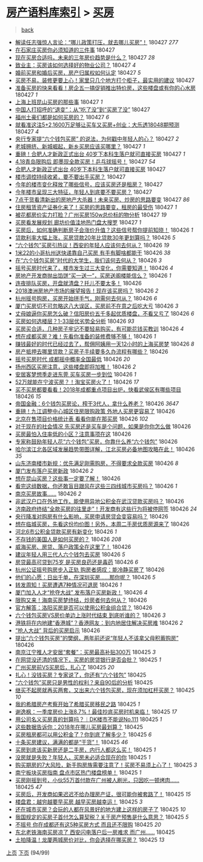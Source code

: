 [房产语料库索引](../../README.md)  > [买房](买房.md)
====
> [back](../README.md)

- [解读任志强惊人言论：“哪儿政策打压，就去哪儿买房”！](http://jkwz.applinzi.com/ittc/7096603299413492743.html#%E8%A7%A3%E8%AF%BB%E4%BB%BB%E5%BF%97%E5%BC%BA%E6%83%8A%E4%BA%BA%E8%A8%80%E8%AE%BA%EF%BC%9A%E2%80%9C%E5%93%AA%E5%84%BF%E6%94%BF%E7%AD%96%E6%89%93%E5%8E%8B%EF%BC%8C%E5%B0%B1%E5%8E%BB%E5%93%AA%E5%84%BF%E4%B9%B0%E6%88%BF%E2%80%9D%EF%BC%81) 180427 *277* 
- [在石家庄买房你必须知道的三件事](http://jkwz.applinzi.com/ittc/7096603127396697098.html#%E5%9C%A8%E7%9F%B3%E5%AE%B6%E5%BA%84%E4%B9%B0%E6%88%BF%E4%BD%A0%E5%BF%85%E9%A1%BB%E7%9F%A5%E9%81%93%E7%9A%84%E4%B8%89%E4%BB%B6%E4%BA%8B) 180427  
- [现在买房合适吗，未来的三年房价趋势是什么？](http://jkwz.applinzi.com/ittc/7096600174157890570.html#%E7%8E%B0%E5%9C%A8%E4%B9%B0%E6%88%BF%E5%90%88%E9%80%82%E5%90%97%EF%BC%8C%E6%9C%AA%E6%9D%A5%E7%9A%84%E4%B8%89%E5%B9%B4%E6%88%BF%E4%BB%B7%E8%B6%8B%E5%8A%BF%E6%98%AF%E4%BB%80%E4%B9%88%EF%BC%9F) 180427 *28* 
- [致业主：买房该如何选择好的物业公司？](http://jkwz.applinzi.com/ittc/7096599440381182992.html#%E8%87%B4%E4%B8%9A%E4%B8%BB%EF%BC%9A%E4%B9%B0%E6%88%BF%E8%AF%A5%E5%A6%82%E4%BD%95%E9%80%89%E6%8B%A9%E5%A5%BD%E7%9A%84%E7%89%A9%E4%B8%9A%E5%85%AC%E5%8F%B8%EF%BC%9F) 180427 *4* 
- [婚前买房和婚后买房，房产归属权如何认定](http://jkwz.applinzi.com/ittc/7096596906061071371.html#%E5%A9%9A%E5%89%8D%E4%B9%B0%E6%88%BF%E5%92%8C%E5%A9%9A%E5%90%8E%E4%B9%B0%E6%88%BF%EF%BC%8C%E6%88%BF%E4%BA%A7%E5%BD%92%E5%B1%9E%E6%9D%83%E5%A6%82%E4%BD%95%E8%AE%A4%E5%AE%9A) 180427 *5* 
- [买房不易，装修更要上心！家里只几个地方打个柜子，最实用的建议](http://jkwz.applinzi.com/ittc/7096596239670051847.html#%E4%B9%B0%E6%88%BF%E4%B8%8D%E6%98%93%EF%BC%8C%E8%A3%85%E4%BF%AE%E6%9B%B4%E8%A6%81%E4%B8%8A%E5%BF%83%EF%BC%81%E5%AE%B6%E9%87%8C%E5%8F%AA%E5%87%A0%E4%B8%AA%E5%9C%B0%E6%96%B9%E6%89%93%E4%B8%AA%E6%9F%9C%E5%AD%90%EF%BC%8C%E6%9C%80%E5%AE%9E%E7%94%A8%E7%9A%84%E5%BB%BA%E8%AE%AE) 180427  
- [准备买房的快来看看！房企五一搞促销推出特价房，这些楼盘或有你的心水房](http://jkwz.applinzi.com/ittc/7096595071162123281.html#%E5%87%86%E5%A4%87%E4%B9%B0%E6%88%BF%E7%9A%84%E5%BF%AB%E6%9D%A5%E7%9C%8B%E7%9C%8B%EF%BC%81%E6%88%BF%E4%BC%81%E4%BA%94%E4%B8%80%E6%90%9E%E4%BF%83%E9%94%80%E6%8E%A8%E5%87%BA%E7%89%B9%E4%BB%B7%E6%88%BF%EF%BC%8C%E8%BF%99%E4%BA%9B%E6%A5%BC%E7%9B%98%E6%88%96%E6%9C%89%E4%BD%A0%E7%9A%84%E5%BF%83%E6%B0%B4%E6%88%BF) 180427 *1* 
- [上海上班昆山买房的那些事](http://jkwz.applinzi.com/ittc/7096588399471494151.html#%E4%B8%8A%E6%B5%B7%E4%B8%8A%E7%8F%AD%E6%98%86%E5%B1%B1%E4%B9%B0%E6%88%BF%E7%9A%84%E9%82%A3%E4%BA%9B%E4%BA%8B) 180427 *1* 
- [中国人打招呼的“退变”：从“吃了没”到“买房了没”](http://jkwz.applinzi.com/ittc/7096587326220403723.html#%E4%B8%AD%E5%9B%BD%E4%BA%BA%E6%89%93%E6%8B%9B%E5%91%BC%E7%9A%84%E2%80%9C%E9%80%80%E5%8F%98%E2%80%9D%EF%BC%9A%E4%BB%8E%E2%80%9C%E5%90%83%E4%BA%86%E6%B2%A1%E2%80%9D%E5%88%B0%E2%80%9C%E4%B9%B0%E6%88%BF%E4%BA%86%E6%B2%A1%E2%80%9D) 180427  
- [福州土豪们都是如何买房的？](http://jkwz.applinzi.com/ittc/7096586861533463563.html#%E7%A6%8F%E5%B7%9E%E5%9C%9F%E8%B1%AA%E4%BB%AC%E9%83%BD%E6%98%AF%E5%A6%82%E4%BD%95%E4%B9%B0%E6%88%BF%E7%9A%84%EF%BC%9F) 180427 *6* 
- [就看准这注5+2,1600万足够让买车又买房+创业：大乐透18048期预测](http://jkwz.applinzi.com/ittc/7096351753840886794.html#%E5%B0%B1%E7%9C%8B%E5%87%86%E8%BF%99%E6%B3%A85%2B2%2C1600%E4%B8%87%E8%B6%B3%E5%A4%9F%E8%AE%A9%E4%B9%B0%E8%BD%A6%E5%8F%88%E4%B9%B0%E6%88%BF%2B%E5%88%9B%E4%B8%9A%EF%BC%9A%E5%A4%A7%E4%B9%90%E9%80%8F18048%E6%9C%9F%E9%A2%84%E6%B5%8B) 180427 *4* 
- [央行专家提“六个钱包买房” 的说法，为何戳中年轻人的心？](http://jkwz.applinzi.com/ittc/7096584375099720720.html#%E5%A4%AE%E8%A1%8C%E4%B8%93%E5%AE%B6%E6%8F%90%E2%80%9C%E5%85%AD%E4%B8%AA%E9%92%B1%E5%8C%85%E4%B9%B0%E6%88%BF%E2%80%9D+%E7%9A%84%E8%AF%B4%E6%B3%95%EF%BC%8C%E4%B8%BA%E4%BD%95%E6%88%B3%E4%B8%AD%E5%B9%B4%E8%BD%BB%E4%BA%BA%E7%9A%84%E5%BF%83%EF%BC%9F) 180427 *2* 
- [老城拥挤、新城崛起，新乡买房应该买哪里？](http://jkwz.applinzi.com/ittc/7096584000179274769.html#%E8%80%81%E5%9F%8E%E6%8B%A5%E6%8C%A4%E3%80%81%E6%96%B0%E5%9F%8E%E5%B4%9B%E8%B5%B7%EF%BC%8C%E6%96%B0%E4%B9%A1%E4%B9%B0%E6%88%BF%E5%BA%94%E8%AF%A5%E4%B9%B0%E5%93%AA%E9%87%8C%EF%BC%9F) 180427 *1* 
- [重磅！合肥人才新政正式出台 40岁下本科生落户就可直接买房](http://jkwz.applinzi.com/ittc/7096579559623492625.html#%E9%87%8D%E7%A3%85%EF%BC%81%E5%90%88%E8%82%A5%E4%BA%BA%E6%89%8D%E6%96%B0%E6%94%BF%E6%AD%A3%E5%BC%8F%E5%87%BA%E5%8F%B0+40%E5%B2%81%E4%B8%8B%E6%9C%AC%E7%A7%91%E7%94%9F%E8%90%BD%E6%88%B7%E5%B0%B1%E5%8F%AF%E7%9B%B4%E6%8E%A5%E4%B9%B0%E6%88%BF) 180427 *1* 
- [4.18青岛限购后 即墨现全款买房！乒乓球摇号！](http://jkwz.applinzi.com/ittc/7096572338021860358.html#4.18%E9%9D%92%E5%B2%9B%E9%99%90%E8%B4%AD%E5%90%8E+%E5%8D%B3%E5%A2%A8%E7%8E%B0%E5%85%A8%E6%AC%BE%E4%B9%B0%E6%88%BF%EF%BC%81%E4%B9%92%E4%B9%93%E7%90%83%E6%91%87%E5%8F%B7%EF%BC%81) 180427 *54* 
- [合肥人才新政正式出台 40岁下本科生落户就可直接买房](http://jkwz.applinzi.com/ittc/7096571014597313553.html#%E5%90%88%E8%82%A5%E4%BA%BA%E6%89%8D%E6%96%B0%E6%94%BF%E6%AD%A3%E5%BC%8F%E5%87%BA%E5%8F%B0+40%E5%B2%81%E4%B8%8B%E6%9C%AC%E7%A7%91%E7%94%9F%E8%90%BD%E6%88%B7%E5%B0%B1%E5%8F%AF%E7%9B%B4%E6%8E%A5%E4%B9%B0%E6%88%BF) 180427  
- [楼市调控持续收紧，要不要出手买房？](http://jkwz.applinzi.com/ittc/7096700596302382091.html#%E6%A5%BC%E5%B8%82%E8%B0%83%E6%8E%A7%E6%8C%81%E7%BB%AD%E6%94%B6%E7%B4%A7%EF%BC%8C%E8%A6%81%E4%B8%8D%E8%A6%81%E5%87%BA%E6%89%8B%E4%B9%B0%E6%88%BF%EF%BC%9F) 180427  
- [今年的楼市变化释放了哪些信号，应该买房还是租房？](http://jkwz.applinzi.com/ittc/7096390431292261383.html#%E4%BB%8A%E5%B9%B4%E7%9A%84%E6%A5%BC%E5%B8%82%E5%8F%98%E5%8C%96%E9%87%8A%E6%94%BE%E4%BA%86%E5%93%AA%E4%BA%9B%E4%BF%A1%E5%8F%B7%EF%BC%8C%E5%BA%94%E8%AF%A5%E4%B9%B0%E6%88%BF%E8%BF%98%E6%98%AF%E7%A7%9F%E6%88%BF%EF%BC%9F) 180427  
- [今年楼市呈现三大特征，年轻人到底要不要买房？](http://jkwz.applinzi.com/ittc/7096390431288067079.html#%E4%BB%8A%E5%B9%B4%E6%A5%BC%E5%B8%82%E5%91%88%E7%8E%B0%E4%B8%89%E5%A4%A7%E7%89%B9%E5%BE%81%EF%BC%8C%E5%B9%B4%E8%BD%BB%E4%BA%BA%E5%88%B0%E5%BA%95%E8%A6%81%E4%B8%8D%E8%A6%81%E4%B9%B0%E6%88%BF%EF%BC%9F) 180427  
- [7点干货看清新出的房地产大杀器！未来买房、炒房的思路要变](http://jkwz.applinzi.com/ittc/7096551204375233552.html#7%E7%82%B9%E5%B9%B2%E8%B4%A7%E7%9C%8B%E6%B8%85%E6%96%B0%E5%87%BA%E7%9A%84%E6%88%BF%E5%9C%B0%E4%BA%A7%E5%A4%A7%E6%9D%80%E5%99%A8%EF%BC%81%E6%9C%AA%E6%9D%A5%E4%B9%B0%E6%88%BF%E3%80%81%E7%82%92%E6%88%BF%E7%9A%84%E6%80%9D%E8%B7%AF%E8%A6%81%E5%8F%98) 180427 *86* 
- [住房租赁资产证券化来了！买房的思路要变，租房的最受伤](http://jkwz.applinzi.com/ittc/7096551204249404427.html#%E4%BD%8F%E6%88%BF%E7%A7%9F%E8%B5%81%E8%B5%84%E4%BA%A7%E8%AF%81%E5%88%B8%E5%8C%96%E6%9D%A5%E4%BA%86%EF%BC%81%E4%B9%B0%E6%88%BF%E7%9A%84%E6%80%9D%E8%B7%AF%E8%A6%81%E5%8F%98%EF%BC%8C%E7%A7%9F%E6%88%BF%E7%9A%84%E6%9C%80%E5%8F%97%E4%BC%A4) 180427 *1* 
- [被花都房价实力打脸？广州买房150w总价标的物分析](http://jkwz.applinzi.com/ittc/7095989868662621200.html#%E8%A2%AB%E8%8A%B1%E9%83%BD%E6%88%BF%E4%BB%B7%E5%AE%9E%E5%8A%9B%E6%89%93%E8%84%B8%EF%BC%9F%E5%B9%BF%E5%B7%9E%E4%B9%B0%E6%88%BF150w%E6%80%BB%E4%BB%B7%E6%A0%87%E7%9A%84%E7%89%A9%E5%88%86%E6%9E%90) 180427 *19* 
- [买房看发展规划 廊坊价值洼地热门盘大搜罗](http://jkwz.applinzi.com/ittc/7096440075636442122.html#%E4%B9%B0%E6%88%BF%E7%9C%8B%E5%8F%91%E5%B1%95%E8%A7%84%E5%88%92+%E5%BB%8A%E5%9D%8A%E4%BB%B7%E5%80%BC%E6%B4%BC%E5%9C%B0%E7%83%AD%E9%97%A8%E7%9B%98%E5%A4%A7%E6%90%9C%E7%BD%97) 180427 *1* 
- [买房后，如何准确判断房子会涨价升值？这些信号帮你提前知晓！](http://jkwz.applinzi.com/ittc/7096436128972538891.html#%E4%B9%B0%E6%88%BF%E5%90%8E%EF%BC%8C%E5%A6%82%E4%BD%95%E5%87%86%E7%A1%AE%E5%88%A4%E6%96%AD%E6%88%BF%E5%AD%90%E4%BC%9A%E6%B6%A8%E4%BB%B7%E5%8D%87%E5%80%BC%EF%BC%9F%E8%BF%99%E4%BA%9B%E4%BF%A1%E5%8F%B7%E5%B8%AE%E4%BD%A0%E6%8F%90%E5%89%8D%E7%9F%A5%E6%99%93%EF%BC%81) 180426 *1* 
- [贷款利率大幅上涨，买房贷款20年比贷款30年更划算吗？](http://jkwz.applinzi.com/ittc/7096413359522186257.html#%E8%B4%B7%E6%AC%BE%E5%88%A9%E7%8E%87%E5%A4%A7%E5%B9%85%E4%B8%8A%E6%B6%A8%EF%BC%8C%E4%B9%B0%E6%88%BF%E8%B4%B7%E6%AC%BE20%E5%B9%B4%E6%AF%94%E8%B4%B7%E6%AC%BE30%E5%B9%B4%E6%9B%B4%E5%88%92%E7%AE%97%E5%90%97%EF%BC%9F) 180426 *5* 
- [“六个钱包”买房引热议！西安的年轻人应该何去何从？](http://jkwz.applinzi.com/ittc/7096409089917846545.html#%E2%80%9C%E5%85%AD%E4%B8%AA%E9%92%B1%E5%8C%85%E2%80%9D%E4%B9%B0%E6%88%BF%E5%BC%95%E7%83%AD%E8%AE%AE%EF%BC%81%E8%A5%BF%E5%AE%89%E7%9A%84%E5%B9%B4%E8%BD%BB%E4%BA%BA%E5%BA%94%E8%AF%A5%E4%BD%95%E5%8E%BB%E4%BD%95%E4%BB%8E%EF%BC%9F) 180426 *19* 
- [1米22的小哥杭州送快递靠自己买房 有手有脚啥都能干](http://jkwz.applinzi.com/ittc/7096407493993563153.html#1%E7%B1%B322%E7%9A%84%E5%B0%8F%E5%93%A5%E6%9D%AD%E5%B7%9E%E9%80%81%E5%BF%AB%E9%80%92%E9%9D%A0%E8%87%AA%E5%B7%B1%E4%B9%B0%E6%88%BF+%E6%9C%89%E6%89%8B%E6%9C%89%E8%84%9A%E5%95%A5%E9%83%BD%E8%83%BD%E5%B9%B2) 180426 *38* 
- [在“六个钱包买房”时代的大学生，我们该何去何从？](http://jkwz.applinzi.com/ittc/7096403578908574737.html#%E5%9C%A8%E2%80%9C%E5%85%AD%E4%B8%AA%E9%92%B1%E5%8C%85%E4%B9%B0%E6%88%BF%E2%80%9D%E6%97%B6%E4%BB%A3%E7%9A%84%E5%A4%A7%E5%AD%A6%E7%94%9F%EF%BC%8C%E6%88%91%E4%BB%AC%E8%AF%A5%E4%BD%95%E5%8E%BB%E4%BD%95%E4%BB%8E%EF%BC%9F) 180426 *3* 
- [摇号买房时代来了，楼市发生过三大变化，你需要知道！](http://jkwz.applinzi.com/ittc/7096403155493585927.html#%E6%91%87%E5%8F%B7%E4%B9%B0%E6%88%BF%E6%97%B6%E4%BB%A3%E6%9D%A5%E4%BA%86%EF%BC%8C%E6%A5%BC%E5%B8%82%E5%8F%91%E7%94%9F%E8%BF%87%E4%B8%89%E5%A4%A7%E5%8F%98%E5%8C%96%EF%BC%8C%E4%BD%A0%E9%9C%80%E8%A6%81%E7%9F%A5%E9%81%93%EF%BC%81) 180426 *4* 
- [房地产开发商抛出馅饼“买一送一”，买房送阁楼能信么？](http://jkwz.applinzi.com/ittc/7096395569134306315.html#%E6%88%BF%E5%9C%B0%E4%BA%A7%E5%BC%80%E5%8F%91%E5%95%86%E6%8A%9B%E5%87%BA%E9%A6%85%E9%A5%BC%E2%80%9C%E4%B9%B0%E4%B8%80%E9%80%81%E4%B8%80%E2%80%9D%EF%BC%8C%E4%B9%B0%E6%88%BF%E9%80%81%E9%98%81%E6%A5%BC%E8%83%BD%E4%BF%A1%E4%B9%88%EF%BC%9F) 180426 *1* 
- [连夜排队买房，开盘就清盘？托儿不要太多！](http://jkwz.applinzi.com/ittc/7096322792264041482.html#%E8%BF%9E%E5%A4%9C%E6%8E%92%E9%98%9F%E4%B9%B0%E6%88%BF%EF%BC%8C%E5%BC%80%E7%9B%98%E5%B0%B1%E6%B8%85%E7%9B%98%EF%BC%9F%E6%89%98%E5%84%BF%E4%B8%8D%E8%A6%81%E5%A4%AA%E5%A4%9A%EF%BC%81) 180426  
- [2018澳洲房地产市场的展望报告！现在该买房吗？](http://jkwz.applinzi.com/ittc/7096379049406628870.html#2018%E6%BE%B3%E6%B4%B2%E6%88%BF%E5%9C%B0%E4%BA%A7%E5%B8%82%E5%9C%BA%E7%9A%84%E5%B1%95%E6%9C%9B%E6%8A%A5%E5%91%8A%EF%BC%81%E7%8E%B0%E5%9C%A8%E8%AF%A5%E4%B9%B0%E6%88%BF%E5%90%97%EF%BC%9F) 180426 *2* 
- [杭州摇号购房，买房开始拼手气，刚需何去何从？](http://jkwz.applinzi.com/ittc/7096277106000659462.html#%E6%9D%AD%E5%B7%9E%E6%91%87%E5%8F%B7%E8%B4%AD%E6%88%BF%EF%BC%8C%E4%B9%B0%E6%88%BF%E5%BC%80%E5%A7%8B%E6%8B%BC%E6%89%8B%E6%B0%94%EF%BC%8C%E5%88%9A%E9%9C%80%E4%BD%95%E5%8E%BB%E4%BD%95%E4%BB%8E%EF%BC%9F) 180426 *6* 
- [厦门买房切不可忽略这八大误区，买房前不在意之后吃大亏](http://jkwz.applinzi.com/ittc/7096256129837564939.html#%E5%8E%A6%E9%97%A8%E4%B9%B0%E6%88%BF%E5%88%87%E4%B8%8D%E5%8F%AF%E5%BF%BD%E7%95%A5%E8%BF%99%E5%85%AB%E5%A4%A7%E8%AF%AF%E5%8C%BA%EF%BC%8C%E4%B9%B0%E6%88%BF%E5%89%8D%E4%B8%8D%E5%9C%A8%E6%84%8F%E4%B9%8B%E5%90%8E%E5%90%83%E5%A4%A7%E4%BA%8F) 180426 *3* 
- [丈母娘逼你买房怎么破？信阳房价五千多起优质楼盘，不看又亏了](http://jkwz.applinzi.com/ittc/7096346477364511755.html#%E4%B8%88%E6%AF%8D%E5%A8%98%E9%80%BC%E4%BD%A0%E4%B9%B0%E6%88%BF%E6%80%8E%E4%B9%88%E7%A0%B4%EF%BC%9F%E4%BF%A1%E9%98%B3%E6%88%BF%E4%BB%B7%E4%BA%94%E5%8D%83%E5%A4%9A%E8%B5%B7%E4%BC%98%E8%B4%A8%E6%A5%BC%E7%9B%98%EF%BC%8C%E4%B8%8D%E7%9C%8B%E5%8F%88%E4%BA%8F%E4%BA%86) 180426 *6* 
- [买房如何选楼层？1-33层优劣势全分析](http://jkwz.applinzi.com/ittc/7096343226988626960.html#%E4%B9%B0%E6%88%BF%E5%A6%82%E4%BD%95%E9%80%89%E6%A5%BC%E5%B1%82%EF%BC%9F1-33%E5%B1%82%E4%BC%98%E5%8A%A3%E5%8A%BF%E5%85%A8%E5%88%86%E6%9E%90) 180426 *93* 
- [买房买合适，几种房子牢记不要轻易购买，有可能花钱买教训](http://jkwz.applinzi.com/ittc/7096340469040808971.html#%E4%B9%B0%E6%88%BF%E4%B9%B0%E5%90%88%E9%80%82%EF%BC%8C%E5%87%A0%E7%A7%8D%E6%88%BF%E5%AD%90%E7%89%A2%E8%AE%B0%E4%B8%8D%E8%A6%81%E8%BD%BB%E6%98%93%E8%B4%AD%E4%B9%B0%EF%BC%8C%E6%9C%89%E5%8F%AF%E8%83%BD%E8%8A%B1%E9%92%B1%E4%B9%B0%E6%95%99%E8%AE%AD) 180426 *4* 
- [想在成都买房？难！先看你准备的装修费够不够！](http://jkwz.applinzi.com/ittc/7096340206708065287.html#%E6%83%B3%E5%9C%A8%E6%88%90%E9%83%BD%E4%B9%B0%E6%88%BF%EF%BC%9F%E9%9A%BE%EF%BC%81%E5%85%88%E7%9C%8B%E4%BD%A0%E5%87%86%E5%A4%87%E7%9A%84%E8%A3%85%E4%BF%AE%E8%B4%B9%E5%A4%9F%E4%B8%8D%E5%A4%9F%EF%BC%81) 180426 *1* 
- [赚钱最好的时代已经过去了，帮佣阿姨用一天12小时的上海买房梦](http://jkwz.applinzi.com/ittc/7091153326932755466.html#%E8%B5%9A%E9%92%B1%E6%9C%80%E5%A5%BD%E7%9A%84%E6%97%B6%E4%BB%A3%E5%B7%B2%E7%BB%8F%E8%BF%87%E5%8E%BB%E4%BA%86%EF%BC%8C%E5%B8%AE%E4%BD%A3%E9%98%BF%E5%A7%A8%E7%94%A8%E4%B8%80%E5%A4%A912%E5%B0%8F%E6%97%B6%E7%9A%84%E4%B8%8A%E6%B5%B7%E4%B9%B0%E6%88%BF%E6%A2%A6) 180426 *8* 
- [房产抵押去哪里贷款？买房子手续要多久办流程有哪些？](http://jkwz.applinzi.com/ittc/7096307855651243014.html#%E6%88%BF%E4%BA%A7%E6%8A%B5%E6%8A%BC%E5%8E%BB%E5%93%AA%E9%87%8C%E8%B4%B7%E6%AC%BE%EF%BC%9F%E4%B9%B0%E6%88%BF%E5%AD%90%E6%89%8B%E7%BB%AD%E8%A6%81%E5%A4%9A%E4%B9%85%E5%8A%9E%E6%B5%81%E7%A8%8B%E6%9C%89%E5%93%AA%E4%BA%9B%EF%BC%9F) 180426  
- [摇号买房时代 成都摇中概率全国最低](http://jkwz.applinzi.com/ittc/7096332177346397191.html#%E6%91%87%E5%8F%B7%E4%B9%B0%E6%88%BF%E6%97%B6%E4%BB%A3+%E6%88%90%E9%83%BD%E6%91%87%E4%B8%AD%E6%A6%82%E7%8E%87%E5%85%A8%E5%9B%BD%E6%9C%80%E4%BD%8E) 180426 *20* 
- [扬州西区买房注意，这些楼盘即将加推！](http://jkwz.applinzi.com/ittc/7096331591385351174.html#%E6%89%AC%E5%B7%9E%E8%A5%BF%E5%8C%BA%E4%B9%B0%E6%88%BF%E6%B3%A8%E6%84%8F%EF%BC%8C%E8%BF%99%E4%BA%9B%E6%A5%BC%E7%9B%98%E5%8D%B3%E5%B0%86%E5%8A%A0%E6%8E%A8%EF%BC%81) 180426 *2* 
- [安居客梦想季走进东莞 买车买房一步到位](http://jkwz.applinzi.com/ittc/7096331461601002512.html#%E5%AE%89%E5%B1%85%E5%AE%A2%E6%A2%A6%E6%83%B3%E5%AD%A3%E8%B5%B0%E8%BF%9B%E4%B8%9C%E8%8E%9E+%E4%B9%B0%E8%BD%A6%E4%B9%B0%E6%88%BF%E4%B8%80%E6%AD%A5%E5%88%B0%E4%BD%8D) 180426 *1* 
- [52万就能在宁波买房？！淘宝买房火了！](http://jkwz.applinzi.com/ittc/7096327681052509194.html#52%E4%B8%87%E5%B0%B1%E8%83%BD%E5%9C%A8%E5%AE%81%E6%B3%A2%E4%B9%B0%E6%88%BF%EF%BC%9F%EF%BC%81%E6%B7%98%E5%AE%9D%E4%B9%B0%E6%88%BF%E7%81%AB%E4%BA%86%EF%BC%81) 180426 *17* 
- [买不买房都要看看！2018年成都重点项目出炉，快看武侯区有哪些项目](http://jkwz.applinzi.com/ittc/7096306280320992272.html#%E4%B9%B0%E4%B8%8D%E4%B9%B0%E6%88%BF%E9%83%BD%E8%A6%81%E7%9C%8B%E7%9C%8B%EF%BC%812018%E5%B9%B4%E6%88%90%E9%83%BD%E9%87%8D%E7%82%B9%E9%A1%B9%E7%9B%AE%E5%87%BA%E7%82%89%EF%BC%8C%E5%BF%AB%E7%9C%8B%E6%AD%A6%E4%BE%AF%E5%8C%BA%E6%9C%89%E5%93%AA%E4%BA%9B%E9%A1%B9%E7%9B%AE) 180426 *15* 
- [帝国金融：6个钱包买房论，榨干3代人，拿什么养老？](http://jkwz.applinzi.com/ittc/7096319379920913425.html#%E5%B8%9D%E5%9B%BD%E9%87%91%E8%9E%8D%EF%BC%9A6%E4%B8%AA%E9%92%B1%E5%8C%85%E4%B9%B0%E6%88%BF%E8%AE%BA%EF%BC%8C%E6%A6%A8%E5%B9%B23%E4%BB%A3%E4%BA%BA%EF%BC%8C%E6%8B%BF%E4%BB%80%E4%B9%88%E5%85%BB%E8%80%81%EF%BC%9F) 180426 *3647* 
- [重磅！九江调整中心城区住房限购政策 外地人买房更容易了](http://jkwz.applinzi.com/ittc/7096306711340254218.html#%E9%87%8D%E7%A3%85%EF%BC%81%E4%B9%9D%E6%B1%9F%E8%B0%83%E6%95%B4%E4%B8%AD%E5%BF%83%E5%9F%8E%E5%8C%BA%E4%BD%8F%E6%88%BF%E9%99%90%E8%B4%AD%E6%94%BF%E7%AD%96+%E5%A4%96%E5%9C%B0%E4%BA%BA%E4%B9%B0%E6%88%BF%E6%9B%B4%E5%AE%B9%E6%98%93%E4%BA%86) 180426  
- [北京在售项目价格统计表 看看你能在那买房](http://jkwz.applinzi.com/ittc/7096305949805642758.html#%E5%8C%97%E4%BA%AC%E5%9C%A8%E5%94%AE%E9%A1%B9%E7%9B%AE%E4%BB%B7%E6%A0%BC%E7%BB%9F%E8%AE%A1%E8%A1%A8+%E7%9C%8B%E7%9C%8B%E4%BD%A0%E8%83%BD%E5%9C%A8%E9%82%A3%E4%B9%B0%E6%88%BF) 180426 *102* 
- [对于现在的社会情况 先买房还是买车是个问题，如果是你你怎么做](http://jkwz.applinzi.com/ittc/7096303380580533259.html#%E5%AF%B9%E4%BA%8E%E7%8E%B0%E5%9C%A8%E7%9A%84%E7%A4%BE%E4%BC%9A%E6%83%85%E5%86%B5+%E5%85%88%E4%B9%B0%E6%88%BF%E8%BF%98%E6%98%AF%E4%B9%B0%E8%BD%A6%E6%98%AF%E4%B8%AA%E9%97%AE%E9%A2%98%EF%BC%8C%E5%A6%82%E6%9E%9C%E6%98%AF%E4%BD%A0%E4%BD%A0%E6%80%8E%E4%B9%88%E5%81%9A) 180426  
- [买房最怕入住率低的小区？注意事项在这](http://jkwz.applinzi.com/ittc/7096303299710157841.html#%E4%B9%B0%E6%88%BF%E6%9C%80%E6%80%95%E5%85%A5%E4%BD%8F%E7%8E%87%E4%BD%8E%E7%9A%84%E5%B0%8F%E5%8C%BA%EF%BC%9F%E6%B3%A8%E6%84%8F%E4%BA%8B%E9%A1%B9%E5%9C%A8%E8%BF%99) 180426  
- [专家称鼓励年轻人花“六个钱包”买房，你靠什么养“六个钱包”](http://jkwz.applinzi.com/ittc/7096294991825732619.html#%E4%B8%93%E5%AE%B6%E7%A7%B0%E9%BC%93%E5%8A%B1%E5%B9%B4%E8%BD%BB%E4%BA%BA%E8%8A%B1%E2%80%9C%E5%85%AD%E4%B8%AA%E9%92%B1%E5%8C%85%E2%80%9D%E4%B9%B0%E6%88%BF%EF%BC%8C%E4%BD%A0%E9%9D%A0%E4%BB%80%E4%B9%88%E5%85%BB%E2%80%9C%E5%85%AD%E4%B8%AA%E9%92%B1%E5%8C%85%E2%80%9D) 180426  
- [哈尔滨江北各区域发展趋势带图详解，江北买房必备地图攻略在此！](http://jkwz.applinzi.com/ittc/7096293858260550672.html#%E5%93%88%E5%B0%94%E6%BB%A8%E6%B1%9F%E5%8C%97%E5%90%84%E5%8C%BA%E5%9F%9F%E5%8F%91%E5%B1%95%E8%B6%8B%E5%8A%BF%E5%B8%A6%E5%9B%BE%E8%AF%A6%E8%A7%A3%EF%BC%8C%E6%B1%9F%E5%8C%97%E4%B9%B0%E6%88%BF%E5%BF%85%E5%A4%87%E5%9C%B0%E5%9B%BE%E6%94%BB%E7%95%A5%E5%9C%A8%E6%AD%A4%EF%BC%81) 180426 *35* 
- [山东济南楼市新规：优先满足刚需购房，不得要求全款买房](http://jkwz.applinzi.com/ittc/7096287977443705867.html#%E5%B1%B1%E4%B8%9C%E6%B5%8E%E5%8D%97%E6%A5%BC%E5%B8%82%E6%96%B0%E8%A7%84%EF%BC%9A%E4%BC%98%E5%85%88%E6%BB%A1%E8%B6%B3%E5%88%9A%E9%9C%80%E8%B4%AD%E6%88%BF%EF%BC%8C%E4%B8%8D%E5%BE%97%E8%A6%81%E6%B1%82%E5%85%A8%E6%AC%BE%E4%B9%B0%E6%88%BF) 180426 *8* 
- [厦门发布落户买房新政](http://jkwz.applinzi.com/ittc/7096285918279500817.html#%E5%8E%A6%E9%97%A8%E5%8F%91%E5%B8%83%E8%90%BD%E6%88%B7%E4%B9%B0%E6%88%BF%E6%96%B0%E6%94%BF) 180426 *2* 
- [想在昆山买房？这些事一定要了解！](http://jkwz.applinzi.com/ittc/7096279532783010833.html#%E6%83%B3%E5%9C%A8%E6%98%86%E5%B1%B1%E4%B9%B0%E6%88%BF%EF%BC%9F%E8%BF%99%E4%BA%9B%E4%BA%8B%E4%B8%80%E5%AE%9A%E8%A6%81%E4%BA%86%E8%A7%A3%EF%BC%81) 180426  
- [看完这组数据，你还敢盲目跟风在这些三四线城市买房吗？](http://jkwz.applinzi.com/ittc/7096252450879308807.html#%E7%9C%8B%E5%AE%8C%E8%BF%99%E7%BB%84%E6%95%B0%E6%8D%AE%EF%BC%8C%E4%BD%A0%E8%BF%98%E6%95%A2%E7%9B%B2%E7%9B%AE%E8%B7%9F%E9%A3%8E%E5%9C%A8%E8%BF%99%E4%BA%9B%E4%B8%89%E5%9B%9B%E7%BA%BF%E5%9F%8E%E5%B8%82%E4%B9%B0%E6%88%BF%E5%90%97%EF%BC%9F) 180426 *1* 
- [南京买房故事……](http://jkwz.applinzi.com/ittc/7096250857068954630.html#%E5%8D%97%E4%BA%AC%E4%B9%B0%E6%88%BF%E6%95%85%E4%BA%8B%E2%80%A6%E2%80%A6) 180426 *2* 
- [非武汉户口在外地工作，能使用异地公积金在武汉贷款买房吗？](http://jkwz.applinzi.com/ittc/7096248426973103111.html#%E9%9D%9E%E6%AD%A6%E6%B1%89%E6%88%B7%E5%8F%A3%E5%9C%A8%E5%A4%96%E5%9C%B0%E5%B7%A5%E4%BD%9C%EF%BC%8C%E8%83%BD%E4%BD%BF%E7%94%A8%E5%BC%82%E5%9C%B0%E5%85%AC%E7%A7%AF%E9%87%91%E5%9C%A8%E6%AD%A6%E6%B1%89%E8%B4%B7%E6%AC%BE%E4%B9%B0%E6%88%BF%E5%90%97%EF%BC%9F) 180426  
- [济南政府终结“全款买房的往里走”！开发商有这些行为将被停网签](http://jkwz.applinzi.com/ittc/7096247627387765771.html#%E6%B5%8E%E5%8D%97%E6%94%BF%E5%BA%9C%E7%BB%88%E7%BB%93%E2%80%9C%E5%85%A8%E6%AC%BE%E4%B9%B0%E6%88%BF%E7%9A%84%E5%BE%80%E9%87%8C%E8%B5%B0%E2%80%9D%EF%BC%81%E5%BC%80%E5%8F%91%E5%95%86%E6%9C%89%E8%BF%99%E4%BA%9B%E8%A1%8C%E4%B8%BA%E5%B0%86%E8%A2%AB%E5%81%9C%E7%BD%91%E7%AD%BE) 180426 *24* 
- [央行降准对购房有什么影响，买房申请房贷会变容易吗？](http://jkwz.applinzi.com/ittc/7096246772785742854.html#%E5%A4%AE%E8%A1%8C%E9%99%8D%E5%87%86%E5%AF%B9%E8%B4%AD%E6%88%BF%E6%9C%89%E4%BB%80%E4%B9%88%E5%BD%B1%E5%93%8D%EF%BC%8C%E4%B9%B0%E6%88%BF%E7%94%B3%E8%AF%B7%E6%88%BF%E8%B4%B7%E4%BC%9A%E5%8F%98%E5%AE%B9%E6%98%93%E5%90%97%EF%BC%9F) 180426  
- [想在临城买房，先看这份均价图！另外，本周二手房优质房源来了](http://jkwz.applinzi.com/ittc/7096242549209695248.html#%E6%83%B3%E5%9C%A8%E4%B8%B4%E5%9F%8E%E4%B9%B0%E6%88%BF%EF%BC%8C%E5%85%88%E7%9C%8B%E8%BF%99%E4%BB%BD%E5%9D%87%E4%BB%B7%E5%9B%BE%EF%BC%81%E5%8F%A6%E5%A4%96%EF%BC%8C%E6%9C%AC%E5%91%A8%E4%BA%8C%E6%89%8B%E6%88%BF%E4%BC%98%E8%B4%A8%E6%88%BF%E6%BA%90%E6%9D%A5%E4%BA%86) 180426  
- [河北6市公积金贷款买房有新变化](http://jkwz.applinzi.com/ittc/7096237733410505744.html#%E6%B2%B3%E5%8C%976%E5%B8%82%E5%85%AC%E7%A7%AF%E9%87%91%E8%B4%B7%E6%AC%BE%E4%B9%B0%E6%88%BF%E6%9C%89%E6%96%B0%E5%8F%98%E5%8C%96) 180426 *1* 
- [不存钱的美国人是如何买房的？](http://jkwz.applinzi.com/ittc/7096233544487797767.html#%E4%B8%8D%E5%AD%98%E9%92%B1%E7%9A%84%E7%BE%8E%E5%9B%BD%E4%BA%BA%E6%98%AF%E5%A6%82%E4%BD%95%E4%B9%B0%E6%88%BF%E7%9A%84%EF%BC%9F) 180426 *208* 
- [威海买房、房贷、落户政策全在这里了！](http://jkwz.applinzi.com/ittc/7096232586240328711.html#%E5%A8%81%E6%B5%B7%E4%B9%B0%E6%88%BF%E3%80%81%E6%88%BF%E8%B4%B7%E3%80%81%E8%90%BD%E6%88%B7%E6%94%BF%E7%AD%96%E5%85%A8%E5%9C%A8%E8%BF%99%E9%87%8C%E4%BA%86%EF%BC%81) 180426  
- [建议年轻人用三代人六个钱包去买房](http://jkwz.applinzi.com/ittc/7096230501331502087.html#%E5%BB%BA%E8%AE%AE%E5%B9%B4%E8%BD%BB%E4%BA%BA%E7%94%A8%E4%B8%89%E4%BB%A3%E4%BA%BA%E5%85%AD%E4%B8%AA%E9%92%B1%E5%8C%85%E5%8E%BB%E4%B9%B0%E6%88%BF) 180426 *5* 
- [房贷最高可贷到75岁 是买房良药还是毒药](http://jkwz.applinzi.com/ittc/7096230051970548743.html#%E6%88%BF%E8%B4%B7%E6%9C%80%E9%AB%98%E5%8F%AF%E8%B4%B7%E5%88%B075%E5%B2%81+%E6%98%AF%E4%B9%B0%E6%88%BF%E8%89%AF%E8%8D%AF%E8%BF%98%E6%98%AF%E6%AF%92%E8%8D%AF) 180426 *6* 
- [杭州公证摇号购房步入正轨 购房者感叹：能冷静买房了](http://jkwz.applinzi.com/ittc/7096226794720199691.html#%E6%9D%AD%E5%B7%9E%E5%85%AC%E8%AF%81%E6%91%87%E5%8F%B7%E8%B4%AD%E6%88%BF%E6%AD%A5%E5%85%A5%E6%AD%A3%E8%BD%A8+%E8%B4%AD%E6%88%BF%E8%80%85%E6%84%9F%E5%8F%B9%EF%BC%9A%E8%83%BD%E5%86%B7%E9%9D%99%E4%B9%B0%E6%88%BF%E4%BA%86) 180426  
- [他们的心愿：日出千单，在深圳买房……那你呢？](http://jkwz.applinzi.com/ittc/7096224766577083408.html#%E4%BB%96%E4%BB%AC%E7%9A%84%E5%BF%83%E6%84%BF%EF%BC%9A%E6%97%A5%E5%87%BA%E5%8D%83%E5%8D%95%EF%BC%8C%E5%9C%A8%E6%B7%B1%E5%9C%B3%E4%B9%B0%E6%88%BF%E2%80%A6%E2%80%A6%E9%82%A3%E4%BD%A0%E5%91%A2%EF%BC%9F) 180426 *5* 
- [转发周知！买房遭遇7种情况可退房](http://jkwz.applinzi.com/ittc/7096220808399832071.html#%E8%BD%AC%E5%8F%91%E5%91%A8%E7%9F%A5%EF%BC%81%E4%B9%B0%E6%88%BF%E9%81%AD%E9%81%877%E7%A7%8D%E6%83%85%E5%86%B5%E5%8F%AF%E9%80%80%E6%88%BF) 180426 *1* 
- [厦门加入人才“抢夺大战” 发布落户买房新政！](http://jkwz.applinzi.com/ittc/7096218325761917968.html#%E5%8E%A6%E9%97%A8%E5%8A%A0%E5%85%A5%E4%BA%BA%E6%89%8D%E2%80%9C%E6%8A%A2%E5%A4%BA%E5%A4%A7%E6%88%98%E2%80%9D+%E5%8F%91%E5%B8%83%E8%90%BD%E6%88%B7%E4%B9%B0%E6%88%BF%E6%96%B0%E6%94%BF%EF%BC%81) 180426 *4* 
- [限购又来！海南买房梦终结，炒房者何去何从？](http://jkwz.applinzi.com/ittc/7096214012117386256.html#%E9%99%90%E8%B4%AD%E5%8F%88%E6%9D%A5%EF%BC%81%E6%B5%B7%E5%8D%97%E4%B9%B0%E6%88%BF%E6%A2%A6%E7%BB%88%E7%BB%93%EF%BC%8C%E7%82%92%E6%88%BF%E8%80%85%E4%BD%95%E5%8E%BB%E4%BD%95%E4%BB%8E%EF%BC%9F) 180426  
- [官方解答：洛阳买房是否可以使用公积金组合贷？](http://jkwz.applinzi.com/ittc/7096212865721828369.html#%E5%AE%98%E6%96%B9%E8%A7%A3%E7%AD%94%EF%BC%9A%E6%B4%9B%E9%98%B3%E4%B9%B0%E6%88%BF%E6%98%AF%E5%90%A6%E5%8F%AF%E4%BB%A5%E4%BD%BF%E7%94%A8%E5%85%AC%E7%A7%AF%E9%87%91%E7%BB%84%E5%90%88%E8%B4%B7%EF%BC%9F) 180426  
- [六个钱包买房VS房价单边上涨时代结束 到底听谁的？](http://jkwz.applinzi.com/ittc/7096203729588192263.html#%E5%85%AD%E4%B8%AA%E9%92%B1%E5%8C%85%E4%B9%B0%E6%88%BFVS%E6%88%BF%E4%BB%B7%E5%8D%95%E8%BE%B9%E4%B8%8A%E6%B6%A8%E6%97%B6%E4%BB%A3%E7%BB%93%E6%9D%9F+%E5%88%B0%E5%BA%95%E5%90%AC%E8%B0%81%E7%9A%84%EF%BC%9F) 180426 *3* 
- [港铁将在内地建“香港城”？香港网友：到内地居住解决买房难](http://jkwz.applinzi.com/ittc/7096201375933531147.html#%E6%B8%AF%E9%93%81%E5%B0%86%E5%9C%A8%E5%86%85%E5%9C%B0%E5%BB%BA%E2%80%9C%E9%A6%99%E6%B8%AF%E5%9F%8E%E2%80%9D%EF%BC%9F%E9%A6%99%E6%B8%AF%E7%BD%91%E5%8F%8B%EF%BC%9A%E5%88%B0%E5%86%85%E5%9C%B0%E5%B1%85%E4%BD%8F%E8%A7%A3%E5%86%B3%E4%B9%B0%E6%88%BF%E9%9A%BE) 180426 *2* 
- [“抢人大战” 背后的买房启示](http://jkwz.applinzi.com/ittc/7096191227781448720.html#%E2%80%9C%E6%8A%A2%E4%BA%BA%E5%A4%A7%E6%88%98%E2%80%9D+%E8%83%8C%E5%90%8E%E7%9A%84%E4%B9%B0%E6%88%BF%E5%90%AF%E7%A4%BA) 180426  
- [提出“六个钱包买房”的樊纲，两年前还说“年轻人不该拿父母积蓄购房”](http://jkwz.applinzi.com/ittc/7096184543264637962.html#%E6%8F%90%E5%87%BA%E2%80%9C%E5%85%AD%E4%B8%AA%E9%92%B1%E5%8C%85%E4%B9%B0%E6%88%BF%E2%80%9D%E7%9A%84%E6%A8%8A%E7%BA%B2%EF%BC%8C%E4%B8%A4%E5%B9%B4%E5%89%8D%E8%BF%98%E8%AF%B4%E2%80%9C%E5%B9%B4%E8%BD%BB%E4%BA%BA%E4%B8%8D%E8%AF%A5%E6%8B%BF%E7%88%B6%E6%AF%8D%E7%A7%AF%E8%93%84%E8%B4%AD%E6%88%BF%E2%80%9D) 180426  
- [南京江宁推人才安居“套餐”：买房最高补贴300万](http://jkwz.applinzi.com/ittc/7096064722317345803.html#%E5%8D%97%E4%BA%AC%E6%B1%9F%E5%AE%81%E6%8E%A8%E4%BA%BA%E6%89%8D%E5%AE%89%E5%B1%85%E2%80%9C%E5%A5%97%E9%A4%90%E2%80%9D%EF%BC%9A%E4%B9%B0%E6%88%BF%E6%9C%80%E9%AB%98%E8%A1%A5%E8%B4%B4300%E4%B8%87) 180425 *3* 
- [在网贷没还清的情况下，买房的房贷银行是否会批？](http://jkwz.applinzi.com/ittc/7096045883248608266.html#%E5%9C%A8%E7%BD%91%E8%B4%B7%E6%B2%A1%E8%BF%98%E6%B8%85%E7%9A%84%E6%83%85%E5%86%B5%E4%B8%8B%EF%BC%8C%E4%B9%B0%E6%88%BF%E7%9A%84%E6%88%BF%E8%B4%B7%E9%93%B6%E8%A1%8C%E6%98%AF%E5%90%A6%E4%BC%9A%E6%89%B9%EF%BC%9F) 180425 *1* 
- [广州买房前VS买房后，扎心了](http://jkwz.applinzi.com/ittc/7096039891811173393.html#%E5%B9%BF%E5%B7%9E%E4%B9%B0%E6%88%BF%E5%89%8DVS%E4%B9%B0%E6%88%BF%E5%90%8E%EF%BC%8C%E6%89%8E%E5%BF%83%E4%BA%86) 180425 *20* 
- [扎心！没钱买房？专家说了，你还有“六个钱包”](http://jkwz.applinzi.com/ittc/7095942415590622218.html#%E6%89%8E%E5%BF%83%EF%BC%81%E6%B2%A1%E9%92%B1%E4%B9%B0%E6%88%BF%EF%BC%9F%E4%B8%93%E5%AE%B6%E8%AF%B4%E4%BA%86%EF%BC%8C%E4%BD%A0%E8%BF%98%E6%9C%89%E2%80%9C%E5%85%AD%E4%B8%AA%E9%92%B1%E5%8C%85%E2%80%9D) 180425  
- [“六个钱包”买房只是男性的权利？来自90后的分析](http://jkwz.applinzi.com/ittc/7096020195414115339.html#%E2%80%9C%E5%85%AD%E4%B8%AA%E9%92%B1%E5%8C%85%E2%80%9D%E4%B9%B0%E6%88%BF%E5%8F%AA%E6%98%AF%E7%94%B7%E6%80%A7%E7%9A%84%E6%9D%83%E5%88%A9%EF%BC%9F%E6%9D%A5%E8%87%AA90%E5%90%8E%E7%9A%84%E5%88%86%E6%9E%90) 180425  
- [继买不起房就再买两套，又出来六个钱包买房，现在须加杠杆买房？](http://jkwz.applinzi.com/ittc/7096019827313607686.html#%E7%BB%A7%E4%B9%B0%E4%B8%8D%E8%B5%B7%E6%88%BF%E5%B0%B1%E5%86%8D%E4%B9%B0%E4%B8%A4%E5%A5%97%EF%BC%8C%E5%8F%88%E5%87%BA%E6%9D%A5%E5%85%AD%E4%B8%AA%E9%92%B1%E5%8C%85%E4%B9%B0%E6%88%BF%EF%BC%8C%E7%8E%B0%E5%9C%A8%E9%A1%BB%E5%8A%A0%E6%9D%A0%E6%9D%86%E4%B9%B0%E6%88%BF%EF%BC%9F) 180425 *10* 
- [我的希腊房产考察开始了希腊买房移民之路](http://jkwz.applinzi.com/ittc/7096018287345533969.html#%E6%88%91%E7%9A%84%E5%B8%8C%E8%85%8A%E6%88%BF%E4%BA%A7%E8%80%83%E5%AF%9F%E5%BC%80%E5%A7%8B%E4%BA%86%E5%B8%8C%E8%85%8A%E4%B9%B0%E6%88%BF%E7%A7%BB%E6%B0%91%E4%B9%8B%E8%B7%AF) 180425 *1* 
- [谢逸枫：一季度房价上涨8.7%！最佳抄底买房时机来临！](http://jkwz.applinzi.com/ittc/7096008183825040390.html#%E8%B0%A2%E9%80%B8%E6%9E%AB%EF%BC%9A%E4%B8%80%E5%AD%A3%E5%BA%A6%E6%88%BF%E4%BB%B7%E4%B8%8A%E6%B6%A88.7%25%EF%BC%81%E6%9C%80%E4%BD%B3%E6%8A%84%E5%BA%95%E4%B9%B0%E6%88%BF%E6%97%B6%E6%9C%BA%E6%9D%A5%E4%B8%B4%EF%BC%81) 180425 *17* 
- [用公司名义买房真的划算吗？︱DK楼市不能说No.111](http://jkwz.applinzi.com/ittc/7096004703655822346.html#%E7%94%A8%E5%85%AC%E5%8F%B8%E5%90%8D%E4%B9%89%E4%B9%B0%E6%88%BF%E7%9C%9F%E7%9A%84%E5%88%92%E7%AE%97%E5%90%97%EF%BC%9F%EF%B8%B1DK%E6%A5%BC%E5%B8%82%E4%B8%8D%E8%83%BD%E8%AF%B4No.111) 180425 *1* 
- [这些数据告诉你：2018年在哪儿买房最划算？](http://jkwz.applinzi.com/ittc/7095991476112851979.html#%E8%BF%99%E4%BA%9B%E6%95%B0%E6%8D%AE%E5%91%8A%E8%AF%89%E4%BD%A0%EF%BC%9A2018%E5%B9%B4%E5%9C%A8%E5%93%AA%E5%84%BF%E4%B9%B0%E6%88%BF%E6%9C%80%E5%88%92%E7%AE%97%EF%BC%9F) 180425  
- [买房租房都可以用公积金了？你到底了解多少？](http://jkwz.applinzi.com/ittc/7095982107866432528.html#%E4%B9%B0%E6%88%BF%E7%A7%9F%E6%88%BF%E9%83%BD%E5%8F%AF%E4%BB%A5%E7%94%A8%E5%85%AC%E7%A7%AF%E9%87%91%E4%BA%86%EF%BC%9F%E4%BD%A0%E5%88%B0%E5%BA%95%E4%BA%86%E8%A7%A3%E5%A4%9A%E5%B0%91%EF%BC%9F) 180425 *6* 
- [十条买房建议，满满的都是“干货”！](http://jkwz.applinzi.com/ittc/7095983130928481290.html#%E5%8D%81%E6%9D%A1%E4%B9%B0%E6%88%BF%E5%BB%BA%E8%AE%AE%EF%BC%8C%E6%BB%A1%E6%BB%A1%E7%9A%84%E9%83%BD%E6%98%AF%E2%80%9C%E5%B9%B2%E8%B4%A7%E2%80%9D%EF%BC%81) 180425 *46* 
- [买房到底该买新房还是二手房，内行人都这么买！](http://jkwz.applinzi.com/ittc/7095979776751961094.html#%E4%B9%B0%E6%88%BF%E5%88%B0%E5%BA%95%E8%AF%A5%E4%B9%B0%E6%96%B0%E6%88%BF%E8%BF%98%E6%98%AF%E4%BA%8C%E6%89%8B%E6%88%BF%EF%BC%8C%E5%86%85%E8%A1%8C%E4%BA%BA%E9%83%BD%E8%BF%99%E4%B9%88%E4%B9%B0%EF%BC%81) 180425 *1* 
- [没房就是失败？年轻人，买房未必适合现在的你](http://jkwz.applinzi.com/ittc/7095979491853861895.html#%E6%B2%A1%E6%88%BF%E5%B0%B1%E6%98%AF%E5%A4%B1%E8%B4%A5%EF%BC%9F%E5%B9%B4%E8%BD%BB%E4%BA%BA%EF%BC%8C%E4%B9%B0%E6%88%BF%E6%9C%AA%E5%BF%85%E9%80%82%E5%90%88%E7%8E%B0%E5%9C%A8%E7%9A%84%E4%BD%A0) 180425 *1* 
- [购买期房的7大风险，新手购房族需要注意了！买房不易须上心了！](http://jkwz.applinzi.com/ittc/7095976582814630919.html#%E8%B4%AD%E4%B9%B0%E6%9C%9F%E6%88%BF%E7%9A%847%E5%A4%A7%E9%A3%8E%E9%99%A9%EF%BC%8C%E6%96%B0%E6%89%8B%E8%B4%AD%E6%88%BF%E6%97%8F%E9%9C%80%E8%A6%81%E6%B3%A8%E6%84%8F%E4%BA%86%EF%BC%81%E4%B9%B0%E6%88%BF%E4%B8%8D%E6%98%93%E9%A1%BB%E4%B8%8A%E5%BF%83%E4%BA%86%EF%BC%81) 180425 *3* 
- [南宁板块买房指南 盘点市区热门楼盘榜单！](http://jkwz.applinzi.com/ittc/7095975735900767249.html#%E5%8D%97%E5%AE%81%E6%9D%BF%E5%9D%97%E4%B9%B0%E6%88%BF%E6%8C%87%E5%8D%97+%E7%9B%98%E7%82%B9%E5%B8%82%E5%8C%BA%E7%83%AD%E9%97%A8%E6%A5%BC%E7%9B%98%E6%A6%9C%E5%8D%95%EF%BC%81) 180425 *1* 
- [买房刚摇到号，小伙55万首付款在广州被人刷光，只因吃一顿烤肉……](http://jkwz.applinzi.com/ittc/7095974914140144651.html#%E4%B9%B0%E6%88%BF%E5%88%9A%E6%91%87%E5%88%B0%E5%8F%B7%EF%BC%8C%E5%B0%8F%E4%BC%9955%E4%B8%87%E9%A6%96%E4%BB%98%E6%AC%BE%E5%9C%A8%E5%B9%BF%E5%B7%9E%E8%A2%AB%E4%BA%BA%E5%88%B7%E5%85%89%EF%BC%8C%E5%8F%AA%E5%9B%A0%E5%90%83%E4%B8%80%E9%A1%BF%E7%83%A4%E8%82%89%E2%80%A6%E2%80%A6) 180425 *47* 
- [买房后，开发商如果迟迟不给办理房产证，很可能你被套路了！](http://jkwz.applinzi.com/ittc/7095973064208811014.html#%E4%B9%B0%E6%88%BF%E5%90%8E%EF%BC%8C%E5%BC%80%E5%8F%91%E5%95%86%E5%A6%82%E6%9E%9C%E8%BF%9F%E8%BF%9F%E4%B8%8D%E7%BB%99%E5%8A%9E%E7%90%86%E6%88%BF%E4%BA%A7%E8%AF%81%EF%BC%8C%E5%BE%88%E5%8F%AF%E8%83%BD%E4%BD%A0%E8%A2%AB%E5%A5%97%E8%B7%AF%E4%BA%86%EF%BC%81) 180425 *15* 
- [楼盘君：越穷越要早买房 越早买房越幸运！](http://jkwz.applinzi.com/ittc/7095972781101679632.html#%E6%A5%BC%E7%9B%98%E5%90%9B%EF%BC%9A%E8%B6%8A%E7%A9%B7%E8%B6%8A%E8%A6%81%E6%97%A9%E4%B9%B0%E6%88%BF+%E8%B6%8A%E6%97%A9%E4%B9%B0%E6%88%BF%E8%B6%8A%E5%B9%B8%E8%BF%90%EF%BC%81) 180425 *3* 
- [还在城市买房？会玩的人都在风景好的地方建上这样的房子了](http://jkwz.applinzi.com/ittc/7095854958643774470.html#%E8%BF%98%E5%9C%A8%E5%9F%8E%E5%B8%82%E4%B9%B0%E6%88%BF%EF%BC%9F%E4%BC%9A%E7%8E%A9%E7%9A%84%E4%BA%BA%E9%83%BD%E5%9C%A8%E9%A3%8E%E6%99%AF%E5%A5%BD%E7%9A%84%E5%9C%B0%E6%96%B9%E5%BB%BA%E4%B8%8A%E8%BF%99%E6%A0%B7%E7%9A%84%E6%88%BF%E5%AD%90%E4%BA%86) 180425 *10* 
- [我国规定的买房子首付怎么算契税？关于房产预售是什么意思？](http://jkwz.applinzi.com/ittc/7095952543991727115.html#%E6%88%91%E5%9B%BD%E8%A7%84%E5%AE%9A%E7%9A%84%E4%B9%B0%E6%88%BF%E5%AD%90%E9%A6%96%E4%BB%98%E6%80%8E%E4%B9%88%E7%AE%97%E5%A5%91%E7%A8%8E%EF%BC%9F%E5%85%B3%E4%BA%8E%E6%88%BF%E4%BA%A7%E9%A2%84%E5%94%AE%E6%98%AF%E4%BB%80%E4%B9%88%E6%84%8F%E6%80%9D%EF%BC%9F) 180425 *5* 
- [不摇号 你在成都还有这5种买房方式 而且还不限购](http://jkwz.applinzi.com/ittc/7095966464534381575.html#%E4%B8%8D%E6%91%87%E5%8F%B7+%E4%BD%A0%E5%9C%A8%E6%88%90%E9%83%BD%E8%BF%98%E6%9C%89%E8%BF%995%E7%A7%8D%E4%B9%B0%E6%88%BF%E6%96%B9%E5%BC%8F+%E8%80%8C%E4%B8%94%E8%BF%98%E4%B8%8D%E9%99%90%E8%B4%AD) 180425 *20* 
- [东北老铁海南买房凉了 西安闪电落户后一房难求 而广州……](http://jkwz.applinzi.com/ittc/7095962942308877329.html#%E4%B8%9C%E5%8C%97%E8%80%81%E9%93%81%E6%B5%B7%E5%8D%97%E4%B9%B0%E6%88%BF%E5%87%89%E4%BA%86+%E8%A5%BF%E5%AE%89%E9%97%AA%E7%94%B5%E8%90%BD%E6%88%B7%E5%90%8E%E4%B8%80%E6%88%BF%E9%9A%BE%E6%B1%82+%E8%80%8C%E5%B9%BF%E5%B7%9E%E2%80%A6%E2%80%A6) 180425  
- [土拍降温！龙厦两城房价对比，你会选择在哪买房？](http://jkwz.applinzi.com/ittc/7095958893152961547.html#%E5%9C%9F%E6%8B%8D%E9%99%8D%E6%B8%A9%EF%BC%81%E9%BE%99%E5%8E%A6%E4%B8%A4%E5%9F%8E%E6%88%BF%E4%BB%B7%E5%AF%B9%E6%AF%94%EF%BC%8C%E4%BD%A0%E4%BC%9A%E9%80%89%E6%8B%A9%E5%9C%A8%E5%93%AA%E4%B9%B0%E6%88%BF%EF%BC%9F) 180425 *13* 


 [上页](买房95.md) [下页](买房93.md)          (94/99)